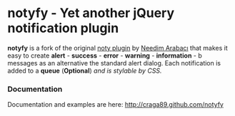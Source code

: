 # notyfy - Yet another jQuery notification plugin

**notyfy** is a fork of the original [noty plugin](http://needim.github.com/noty) by [Needim Arabacı](http://github.com/needim) that makes it easy to create **alert** - **success** - **error** - **warning** - **information** - b messages as an alternative the standard alert dialog. Each notification is added to a **queue** (**Optional**) *and is stylable by CSS.*

### Documentation

Documentation and examples are here: <http://craga89.github.com/notyfy> 